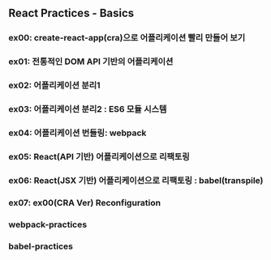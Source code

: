 ## React Practices - Basics

### ex00: create-react-app(cra)으로 어플리케이션 빨리 만들어 보기
### ex01: 전통적인 DOM API 기반의 어플리케이션
### ex02: 어플리케이션 분리1
### ex03: 어플리케이션 분리2 : ES6 모듈 시스템
### ex04: 어플리케이션 번들링: webpack
### ex05: React(API 기반) 어플리케이션으로 리팩토링
### ex06: React(JSX 기반) 어플리케이션으로 리팩토링 : babel(transpile)
### ex07: ex00(CRA Ver) Reconfiguration

### webpack-practices
### babel-practices

